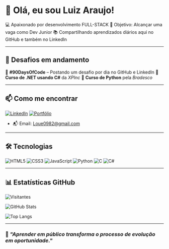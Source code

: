 # 👋 Olá, eu sou Luiz Araujo!

💻 Apaixonado por desenvolvimento FULL-STACK
🎯 Objetivo: Alcançar uma vaga como Dev Junior
📚 Compartilhando aprendizados diários aqui no GitHub e também no LinkedIn  

---

## 🧠 Desafios em andamento

🔸 **#90DaysOfCode** – Postando um desafio por dia no GitHub e LinkedIn 
🔸 **Curso de .NET usando C#** da *XPInc*
🔸 **Curso de Python** pela *Bradesco*

---

## 📫 Como me encontrar

[![LinkedIn](https://img.shields.io/badge/LinkedIn-0A66C2?style=for-the-badge&logo=linkedin&logoColor=white)](https://www.linkedin.com/in/luiz-ara%C3%BAjo-19a349320/)
[![Portfólio](https://img.shields.io/badge/Portfólio-000?style=for-the-badge&logo=firefox&logoColor=white)](https://sites.google.com/view/luizx?usp=sharing)

- 📬 Email: Loue0982@gmail.com

---

## 🛠️ Tecnologias

![HTML5](https://img.shields.io/badge/HTML5-E34F26?style=for-the-badge&logo=html5&logoColor=fff)
![CSS3](https://img.shields.io/badge/CSS3-1572B6?style=for-the-badge&logo=css3&logoColor=fff)
![JavaScript](https://img.shields.io/badge/JavaScript-F7DF1E?style=for-the-badge&logo=javascript&logoColor=000)
![Python](https://img.shields.io/badge/Python-3776AB?style=for-the-badge&logo=python&logoColor=fff)
![C](https://img.shields.io/badge/C-00599C?style=for-the-badge&logo=c&logoColor=fff)
![C#](https://img.shields.io/badge/C%23-239120?style=for-the-badge&logo=c-sharp&logoColor=fff)

---

## 📊 Estatísticas GitHub

<!-- Visitas ao perfil -->
![Visitantes](https://komarev.com/ghpvc/?username=Luizx0&color=blue)

<!-- Estatísticas -->
![GitHub Stats](https://github-readme-stats.vercel.app/api?username=Luizx0&show_icons=true&theme=tokyonight)

<!-- Linguagens mais usadas -->
![Top Langs](https://github-readme-stats.vercel.app/api/top-langs/?username=Luizx0&layout=compact&theme=tokyonight)

---

### 📌 *"Aprender em público transforma o processo de evolução em oportunidade."*
